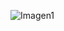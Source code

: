 ![Imagen1](https://github.com/josueleonn/api-web/assets/147575712/30423e18-b5ab-4d12-9097-281ee69ed7de)
